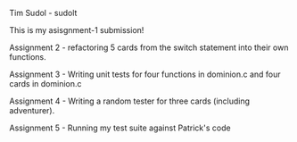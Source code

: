Tim Sudol - sudolt

This is my asisgnment-1 submission!

Assignment 2 - refactoring 5 cards from the switch statement into their own
functions.

Assignment 3 - Writing unit tests for four functions in dominion.c and four cards in dominion.c

Assignment 4 - Writing a random tester for three cards (including adventurer).

Assignment 5 - Running my test suite against Patrick's code

